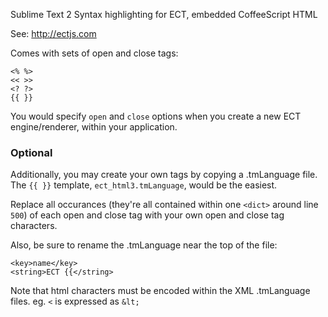 
Sublime Text 2 Syntax highlighting for ECT, embedded CoffeeScript HTML

See: http://ectjs.com

Comes with sets of open and close tags:

```
<% %>
<< >>
<? ?>
{{ }}
```

You would specify `open` and `close` options when you create a new ECT engine/renderer, within your application.

### Optional

Additionally, you may create your own tags by copying a .tmLanguage file.  
The `{{ }}` template, `ect_html3.tmLanguage`, would be the easiest.  

Replace all occurances (they're all contained within one `<dict>` around line `500`) of each open and close tag with your own open and close tag characters.

Also, be sure to rename the .tmLanguage near the top of the file:
```
<key>name</key>
<string>ECT {{</string>
```
Note that html characters must be encoded within the XML .tmLanguage files. eg. `<` is expressed as `&lt;`

